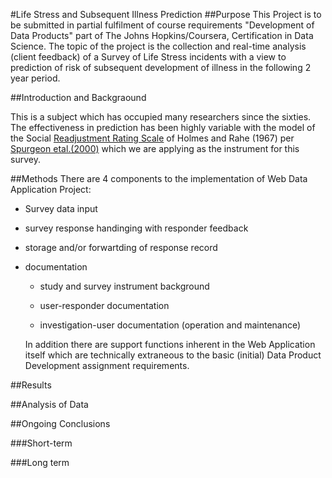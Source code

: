 #Life Stress and Subsequent Illness Prediction
##Purpose
This Project is to be submitted in partial fulfilment of course requirements "Development of Data Products" part of The Johns Hopkins/Coursera, Certification in Data Science.
The topic of the project is the collection and real-time analysis (client feedback) of a Survey of Life Stress incidents with a view to prediction of risk of subsequent development of illness in the following 2 year period.
  
##Introduction and Backgraound  
  
This is a subject which has occupied many researchers since the sixties. The effectiveness in prediction has been highly variable with the model of the Social [Readjustment Rating Scale](https://github.com/medmatix/Dev_Data_Prod_Proj/blob/master/Data%28Do_Not_Push%29/Social%20Readjustment%20Scale%20Holmes%20and%20Rahe.pdf) of Holmes and Rahe (1967) per [Spurgeon etal.(2000)](https://github.com/medmatix/Dev_Data_Prod_Proj/blob/master/Data%28Do_Not_Push%29/Life%20Events%20Inventory%2C%20Occup%20Med%20%28Lond%29-2001-Spurgeon-287-93.pdf) which we are applying as the instrument for this survey.

##Methods
There are 4 components to the implementation of Web Data Application Project:

- Survey data input

- survey response handinging with responder feedback

- storage and/or forwartding of response record

- documentation

  - study and survey instrument background
  
  - user-responder documentation
  
  - investigation-user documentation (operation and maintenance)
  
  In addition there are support functions inherent in the Web Application itself which are technically extraneous to the basic (initial) Data Product Development assignment requirements.
  


##Results
  
##Analysis of Data
  
##Ongoing Conclusions
  
###Short-term
  
###Long term
  